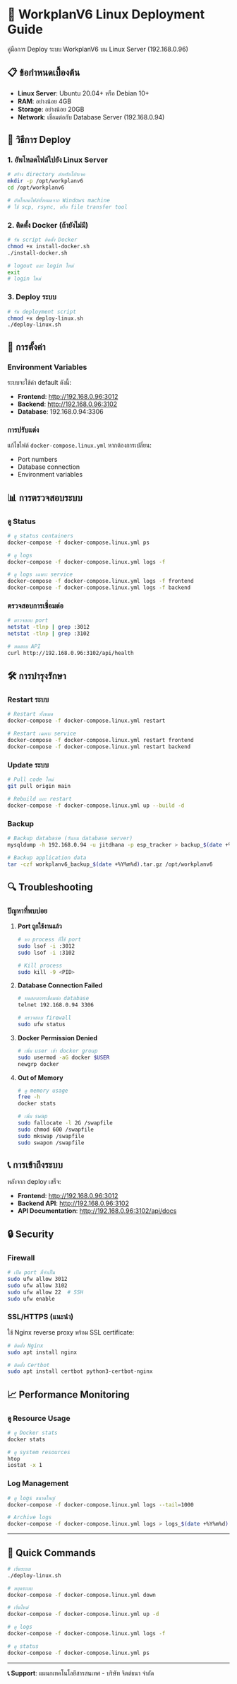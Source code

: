 # 🐧 WorkplanV6 Linux Deployment Guide

คู่มือการ Deploy ระบบ WorkplanV6 บน Linux Server (192.168.0.96)

## 📋 ข้อกำหนดเบื้องต้น

- **Linux Server**: Ubuntu 20.04+ หรือ Debian 10+
- **RAM**: อย่างน้อย 4GB
- **Storage**: อย่างน้อย 20GB
- **Network**: เชื่อมต่อกับ Database Server (192.168.0.94)

## 🚀 วิธีการ Deploy

### 1. อัพโหลดไฟล์ไปยัง Linux Server

```bash
# สร้าง directory สำหรับโปรเจค
mkdir -p /opt/workplanv6
cd /opt/workplanv6

# อัพโหลดไฟล์ทั้งหมดจาก Windows machine
# ใช้ scp, rsync, หรือ file transfer tool
```

### 2. ติดตั้ง Docker (ถ้ายังไม่มี)

```bash
# รัน script ติดตั้ง Docker
chmod +x install-docker.sh
./install-docker.sh

# logout และ login ใหม่
exit
# login ใหม่
```

### 3. Deploy ระบบ

```bash
# รัน deployment script
chmod +x deploy-linux.sh
./deploy-linux.sh
```

## 🔧 การตั้งค่า

### Environment Variables

ระบบจะใช้ค่า default ดังนี้:
- **Frontend**: http://192.168.0.96:3012
- **Backend**: http://192.168.0.96:3102
- **Database**: 192.168.0.94:3306

### การปรับแต่ง

แก้ไขไฟล์ `docker-compose.linux.yml` หากต้องการเปลี่ยน:
- Port numbers
- Database connection
- Environment variables

## 📊 การตรวจสอบระบบ

### ดู Status

```bash
# ดู status containers
docker-compose -f docker-compose.linux.yml ps

# ดู logs
docker-compose -f docker-compose.linux.yml logs -f

# ดู logs เฉพาะ service
docker-compose -f docker-compose.linux.yml logs -f frontend
docker-compose -f docker-compose.linux.yml logs -f backend
```

### ตรวจสอบการเชื่อมต่อ

```bash
# ตรวจสอบ port
netstat -tlnp | grep :3012
netstat -tlnp | grep :3102

# ทดสอบ API
curl http://192.168.0.96:3102/api/health
```

## 🛠️ การบำรุงรักษา

### Restart ระบบ

```bash
# Restart ทั้งหมด
docker-compose -f docker-compose.linux.yml restart

# Restart เฉพาะ service
docker-compose -f docker-compose.linux.yml restart frontend
docker-compose -f docker-compose.linux.yml restart backend
```

### Update ระบบ

```bash
# Pull code ใหม่
git pull origin main

# Rebuild และ restart
docker-compose -f docker-compose.linux.yml up --build -d
```

### Backup

```bash
# Backup database (รันบน database server)
mysqldump -h 192.168.0.94 -u jitdhana -p esp_tracker > backup_$(date +%Y%m%d).sql

# Backup application data
tar -czf workplanv6_backup_$(date +%Y%m%d).tar.gz /opt/workplanv6
```

## 🔍 Troubleshooting

### ปัญหาที่พบบ่อย

1. **Port ถูกใช้งานแล้ว**
   ```bash
   # หา process ที่ใช้ port
   sudo lsof -i :3012
   sudo lsof -i :3102
   
   # Kill process
   sudo kill -9 <PID>
   ```

2. **Database Connection Failed**
   ```bash
   # ทดสอบการเชื่อมต่อ database
   telnet 192.168.0.94 3306
   
   # ตรวจสอบ firewall
   sudo ufw status
   ```

3. **Docker Permission Denied**
   ```bash
   # เพิ่ม user เข้า docker group
   sudo usermod -aG docker $USER
   newgrp docker
   ```

4. **Out of Memory**
   ```bash
   # ดู memory usage
   free -h
   docker stats
   
   # เพิ่ม swap
   sudo fallocate -l 2G /swapfile
   sudo chmod 600 /swapfile
   sudo mkswap /swapfile
   sudo swapon /swapfile
   ```

## 📞 การเข้าถึงระบบ

หลังจาก deploy เสร็จ:

- **Frontend**: http://192.168.0.96:3012
- **Backend API**: http://192.168.0.96:3102
- **API Documentation**: http://192.168.0.96:3102/api/docs

## 🔒 Security

### Firewall

```bash
# เปิด port ที่จำเป็น
sudo ufw allow 3012
sudo ufw allow 3102
sudo ufw allow 22  # SSH
sudo ufw enable
```

### SSL/HTTPS (แนะนำ)

ใช้ Nginx reverse proxy พร้อม SSL certificate:

```bash
# ติดตั้ง Nginx
sudo apt install nginx

# ติดตั้ง Certbot
sudo apt install certbot python3-certbot-nginx
```

## 📈 Performance Monitoring

### ดู Resource Usage

```bash
# ดู Docker stats
docker stats

# ดู system resources
htop
iostat -x 1
```

### Log Management

```bash
# ดู logs ขนาดใหญ่
docker-compose -f docker-compose.linux.yml logs --tail=1000

# Archive logs
docker-compose -f docker-compose.linux.yml logs > logs_$(date +%Y%m%d).log
```

---

## 🎯 Quick Commands

```bash
# เริ่มระบบ
./deploy-linux.sh

# หยุดระบบ
docker-compose -f docker-compose.linux.yml down

# เริ่มใหม่
docker-compose -f docker-compose.linux.yml up -d

# ดู logs
docker-compose -f docker-compose.linux.yml logs -f

# ดู status
docker-compose -f docker-compose.linux.yml ps
```

---

**📞 Support**: แผนกเทคโนโลยีสารสนเทศ - บริษัท จิตต์ธนา จำกัด
